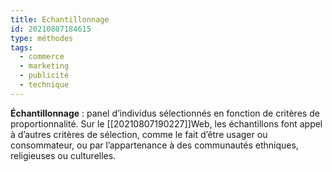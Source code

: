 ```yaml
---
title: Echantillonnage
id: 20210807184615
type: méthodes
tags:
  - commerce
  - marketing
  - publicité
  - technique
---
```

          

**Échantillonnage** : panel d’individus sélectionnés en fonction de critères de proportionnalité. Sur le [[20210807190227]]Web, les échantillons font appel à d’autres critères de sélection, comme le fait d’être usager ou consommateur, ou par l’appartenance à des communautés ethniques, religieuses ou culturelles.
